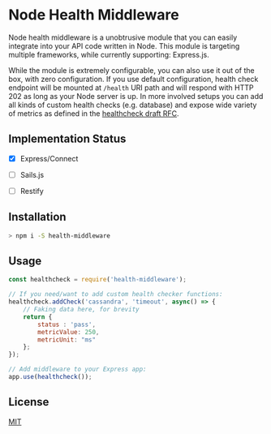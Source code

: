 # Node Health Middleware

Node health middleware is a unobtrusive module that you can easily integrate
into your API code written in Node. This module is targeting multiple frameworks, 
while currently supporting: Express.js.

While the module is extremely configurable, you can also use it out of the box,
with zero configuration. If you use default configuration, health check endpoint
will be mounted at `/health` URI path and will respond with HTTP 202 as long 
as your Node server is up. In more involved setups you can add all kinds of
custom health checks (e.g. database) and expose wide variety of metrics as
defined in the [healthcheck draft RFC](https://tools.ietf.org/html/draft-inadarei-api-health-check.html). 

## Implementation Status

- [x] Express/Connect
- [ ] Sails.js
- [ ] Restify


## Installation

```bash
> npm i -S health-middleware
```

## Usage

```javascript
const healthcheck = require('health-middleware');

// If you need/want to add custom health checker functions:
healthcheck.addCheck('cassandra', 'timeout', async() => {
    // Faking data here, for brevity
    return {
        status : 'pass',
        metricValue: 250,
        metricUnit: "ms"
    };
});

// Add middleware to your Express app:
app.use(healthcheck());
```

## License

[MIT](LICENSE)

